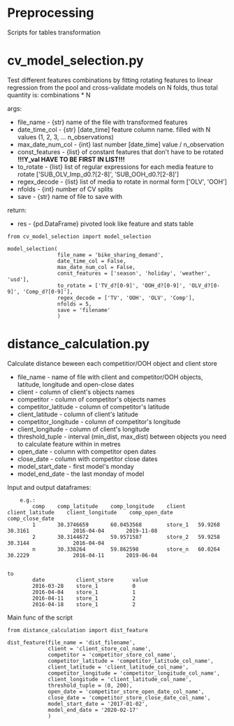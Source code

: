 # Preprocessing
Scripts for tables transformation

# cv_model_selection.py
Test different features combinations by fitting rotating features to linear regression from the pool and cross-validate models on N folds, thus total quantity is: combinations * N
    
args:
*  file_name           - {str} name of the file with transformed features
*  date_time_col       - {str} [date_time] feature column name. filled with N values (1, 2, 3, ... n_observations)
*  max_date_num_col    - {int} last number [date_time] value / n_observation
*  const_features      - {list} of constant features that don't have to be rotated **!!!Y_val HAVE TO BE FIRST IN LIST!!!**
*  to_rotate           - {list} list of regular expressions for each media feature to rotate ['SUB_OLV_Imp_d0.?[2-8]', 'SUB_OOH_d0.?[2-8]']
*  regex_decode        - {list} list of media to rotate in normal form ['OLV', 'OOH']
*  nfolds              - {int} number of CV splits
*  save                - {str} name of file to save with
        
return:
*  res                 - {pd.DataFrame} pivoted look like feature and stats table 

```
from cv_model_selection import model_selection

model_selection(
                file_name = 'bike_sharing_demand', 
                date_time_col = False, 
                max_date_num_col = False, 
                const_features = ['season', 'holiday', 'weather', 'usd'], 
                to_rotate = ['TV_d?[0-9]', 'OOH_d?[0-9]', 'OLV_d?[0-9]', 'Comp_d?[0-9]'], 
                regex_decode = ['TV', 'OOH', 'OLV', 'Comp'],
                nfolds = 5,
                save = 'filename'
                )
```

# distance_calculation.py
Calculate distance beween each competitior/OOH object and client store
        
*  file_name                  - name of file with client and competitor/OOH objects, latitude, longitude and open-close dates
*  client                     - column of client's objects names 
*  competitor                 - column of competitor's objects names
*  competitor_latitude        - column of competitor's latitude
*  client_latitude            - column of client's latitude
*  competitor_longitude       - column of competitor's longitude
*  client_longitude           - column of client's longitude
*  threshold_tuple            - interval (min_dist, max_dist) between objects you need to calculate feature within in metres
*  open_date                  - column with competitor open dates
*  close_date                 - column with competitor close dates
*  model_start_date           - first model's monday
*  model_end_date             - the last monday of model

Input and output dataframes: 
```
    e.g.:
        comp    comp_latitude    comp_longitude    client    client_latitude    client_longitude    comp_open_date    comp_close_date
        1       30.3746659	     60.0453568        store_1   59.9268	        30.3161	             2016-04-04       2019-11-08
        2       30.3144672	     59.9571587        store_2   59.9258	        30.3144              2016-04-04                
        n       30.338264	     59.862598         store_n   60.0264	        30.2229              2016-04-11       2019-06-04
        
                                                                        to
        date          client_store      value   
        2016-03-28    store_1           0
        2016-04-04    store_1           1
        2016-04-11    store_1           2
        2016-04-18    store_1           2
```

Main func of the script
```
from distance_calculation import dist_feature

dist_feature(file_name = 'dist_filename', 
             client = 'client_store_col_name', 
             competitor = 'competitor_store_col_name', 
             competitor_latitude = 'competitor_latitude_col_name', 
             client_latitude = 'client_latitude_col_name', 
             competitor_longitude = 'competitor_longitude_col_name', 
             client_longitude = 'client_latitude_col_name', 
             threshold_tuple = (0, 200), 
             open_date = 'competitor_store_open_date_col_name', 
             close_date = 'competitor_store_close_date_col_name', 
             model_start_date = '2017-01-02', 
             model_end_date = '2020-02-17'
             )
```
